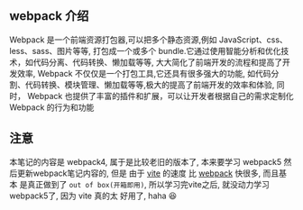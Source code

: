 ## webpack 介绍

Webpack 是一个前端资源打包器,可以把多个静态资源,例如 JavaScript、css、less、sass、图片等等,
打包成一个或多个 bundle.它通过使用智能分析和优化技术，如代码分离、代码转换、懒加载等等,
大大简化了前端开发的流程和提高了开发效率, Webpack 不仅仅是一个打包工具,它还具有很多强大的功能,
如代码分割、代码转换、模块管理、懒加载等等,极大的提高了前端开发的效率和体验, 同时，
Webpack 也提供了丰富的插件和扩展，可以让开发者根据自己的需求定制化 Webpack 的行为和功能

## 注意

本笔记的内容是 webpack4, 属于是比较老旧的版本了, 本来要学习 webpack5 然后更新webpack笔记内容的,
但是 由于 [vite](https://vite.dev) 的速度 比 [webpack](https://webpack.js.org/) 快很多, 而且基本
是真正做到了 `out of box(开箱即用)`, 所以学习完vite之后, 就没动力学习webpack5了, 因为 vite 真的太
好用了, haha 😆
